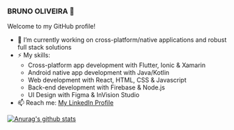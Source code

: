 ### BRUNO OLIVEIRA 👋

Welcome to my GitHub profile!

- 🔭 I’m currently working on cross-platform/native applications and robust full stack solutions
- ⚡ My skills:
  - Cross-platform app development with Flutter, Ionic & Xamarin
  - Android native app development with Java/Kotlin
  - Web development with React, HTML, CSS & Javascript
  - Back-end development with Firebase & Node.js
  - UI Design with Figma & InVision Studio
- 📫 Reach me: <a href="https://www.linkedin.com/in/bruno-oliveira-43231a1b0/">My LinkedIn Profile</a>
<!--
**brunooss/brunooss** is a ✨ _special_ ✨ repository because its `README.md` (this file) appears on your GitHub profile. -->

[![Anurag's github stats](https://github-readme-stats.vercel.app/api?username=brunooss)](https://github.com/anuraghazra/github-readme-stats)

<!--

Here are some ideas to get you started:

- 🔭 I’m currently working on ...
- 🌱 I’m currently learning ...
- 👯 I’m looking to collaborate on ...
- 🤔 I’m looking for help with ...
- 💬 Ask me about ...
- 📫 How to reach me: ...
- 😄 Pronouns: ...
- ⚡ Fun fact: ...
-->
